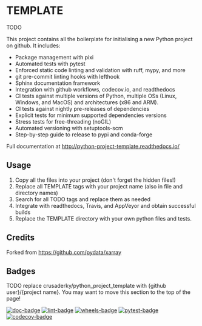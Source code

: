 # TEMPLATE

TODO

This project contains all the boilerplate for initialising a new Python project
on github. It includes:

- Package management with pixi
- Automated tests with pytest
- Enforced static code linting and validation with ruff, mypy, and more
- git pre-commit linting hooks with lefthook
- Sphinx documentation framework
- Integration with github workflows, codecov.io, and readthedocs
- CI tests against multiple versions of Python, multiple OSs (Linux, Windows,
  and MacOS) and architectures (x86 and ARM).
- CI tests against nightly pre-releases of dependencies
- Explicit tests for minimum supported dependencies versions
- Stress tests for free-threading (noGIL)
- Automated versioning with setuptools-scm
- Step-by-step guide to release to pypi and conda-forge

Full documentation at http://python-project-template.readthedocs.io/

## Usage

1. Copy all the files into your project (don't forget the hidden files!)
2. Replace all TEMPLATE tags with your project name (also in file and directory
   names)
3. Search for all TODO tags and replace them as needed
4. Integrate with readthedocs, Travis, and AppVeyor and obtain successful builds
5. Replace the TEMPLATE directory with your own python files and tests.

## Credits

Forked from https://github.com/pydata/xarray

## Badges

TODO replace crusaderky/python_project_template with {github user}/{project
name}. You may want to move this section to the top of the page!

[![doc-badge](https://github.com/crusaderky/python_project_template/actions/workflows/docs.yml/badge.svg)](https://github.com/crusaderky/python_project_template/actions)
[![lint-badge](https://github.com/crusaderky/python_project_template/actions/workflows/lint.yml/badge.svg)](https://github.com/crusaderky/python_project_template/actions)
[![wheels-badge](https://github.com/crusaderky/python_project_template/actions/workflows/wheels.yml/badge.svg)](https://github.com/crusaderky/python_project_template/actions)
[![pytest-badge](https://github.com/crusaderky/python_project_template/actions/workflows/pytest.yml/badge.svg)](https://github.com/crusaderky/python_project_template/actions)
[![codecov-badge](https://codecov.io/gh/crusaderky/python_project_template/branch/main/graph/badge.svg)](https://codecov.io/gh/crusaderky/python_project_template/branch/main)
